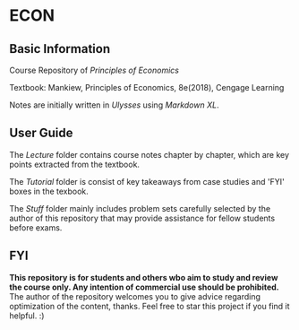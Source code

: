 # ECON
## Basic Information

Course Repository of _Principles of Economics_

Textbook: Mankiew, Principles of Economics, 8e(2018), Cengage Learning

Notes are initially written in _Ulysses_ using _Markdown XL_.

## User Guide

The _Lecture_ folder contains course notes chapter by chapter, which are key points extracted from the textbook.

The _Tutorial_ folder is consist of key takeaways from case studies and 'FYI' boxes in the texbook.

The _Stuff_ folder mainly includes problem sets carefully selected by the author of this repository that may provide assistance for fellow students before exams. 

## FYI

**This repository is for students and others wbo aim to study and review the course only. Any intention of commercial use should be prohibited.** The author of the repository welcomes you to give advice regarding optimization of the content, thanks. Feel free to star this project if you find it helpful. :)
